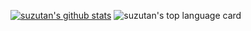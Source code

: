 [![suzutan's github stats](https://github-readme-stats.vercel.app/api?username=suzutan&show_icons=true&count_private=true&theme=shades-of-purple)](https://github.com/suzutan/README.md)
![suzutan's top language card](https://github-readme-stats.vercel.app/api/top-langs/?username=suzutan&theme=shades-of-purple&hide=css,html)
